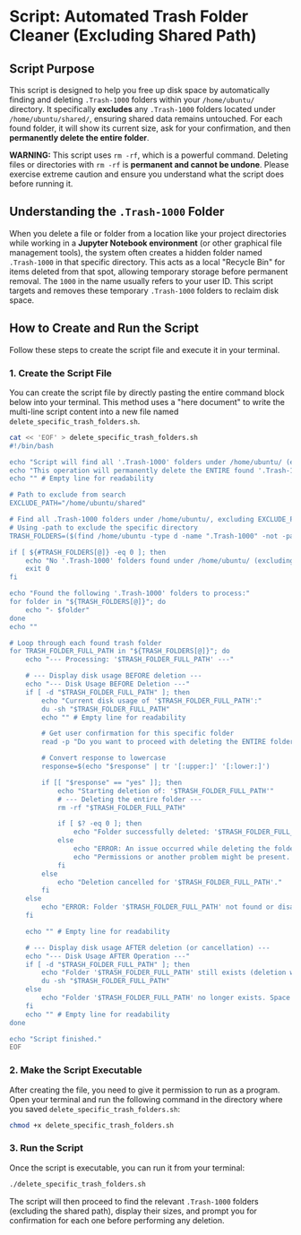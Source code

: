 # Script: Automated Trash Folder Cleaner (Excluding Shared Path)

## Script Purpose

This script is designed to help you free up disk space by automatically finding and deleting `.Trash-1000` folders within your `/home/ubuntu/` directory. It specifically **excludes** any `.Trash-1000` folders located under `/home/ubuntu/shared/`, ensuring shared data remains untouched. For each found folder, it will show its current size, ask for your confirmation, and then **permanently delete the entire folder**.

**WARNING:** This script uses `rm -rf`, which is a powerful command. Deleting files or directories with `rm -rf` is **permanent and cannot be undone**. Please exercise extreme caution and ensure you understand what the script does before running it.

## Understanding the `.Trash-1000` Folder

When you delete a file or folder from a location like your project directories while working in a **Jupyter Notebook environment** (or other graphical file management tools), the system often creates a hidden folder named `.Trash-1000` in that specific directory. This acts as a local "Recycle Bin" for items deleted from that spot, allowing temporary storage before permanent removal. The `1000` in the name usually refers to your user ID. This script targets and removes these temporary `.Trash-1000` folders to reclaim disk space.

## How to Create and Run the Script

Follow these steps to create the script file and execute it in your terminal.

### 1. Create the Script File

You can create the script file by directly pasting the entire command block below into your terminal. This method uses a "here document" to write the multi-line script content into a new file named `delete_specific_trash_folders.sh`.

```bash
cat << 'EOF' > delete_specific_trash_folders.sh
#!/bin/bash

echo "Script will find all '.Trash-1000' folders under /home/ubuntu/ (excluding /home/ubuntu/shared/) and offer to delete them."
echo "This operation will permanently delete the ENTIRE found '.Trash-1000' folders and cannot be undone!"
echo "" # Empty line for readability

# Path to exclude from search
EXCLUDE_PATH="/home/ubuntu/shared"

# Find all .Trash-1000 folders under /home/ubuntu/, excluding EXCLUDE_PATH
# Using -path to exclude the specific directory
TRASH_FOLDERS=($(find /home/ubuntu -type d -name ".Trash-1000" -not -path "${EXCLUDE_PATH}/*" 2>/dev/null))

if [ ${#TRASH_FOLDERS[@]} -eq 0 ]; then
    echo "No '.Trash-1000' folders found under /home/ubuntu/ (excluding '$EXCLUDE_PATH/'). Script finished."
    exit 0
fi

echo "Found the following '.Trash-1000' folders to process:"
for folder in "${TRASH_FOLDERS[@]}"; do
    echo "- $folder"
done
echo ""

# Loop through each found trash folder
for TRASH_FOLDER_FULL_PATH in "${TRASH_FOLDERS[@]}"; do
    echo "--- Processing: '$TRASH_FOLDER_FULL_PATH' ---"

    # --- Display disk usage BEFORE deletion ---
    echo "--- Disk Usage BEFORE Deletion ---"
    if [ -d "$TRASH_FOLDER_FULL_PATH" ]; then
        echo "Current disk usage of '$TRASH_FOLDER_FULL_PATH':"
        du -sh "$TRASH_FOLDER_FULL_PATH"
        echo "" # Empty line for readability

        # Get user confirmation for this specific folder
        read -p "Do you want to proceed with deleting the ENTIRE folder '$TRASH_FOLDER_FULL_PATH'? (yes/no): " response

        # Convert response to lowercase
        response=$(echo "$response" | tr '[:upper:]' '[:lower:]')

        if [[ "$response" == "yes" ]]; then
            echo "Starting deletion of: '$TRASH_FOLDER_FULL_PATH'"
            # --- Deleting the entire folder ---
            rm -rf "$TRASH_FOLDER_FULL_PATH"

            if [ $? -eq 0 ]; then
                echo "Folder successfully deleted: '$TRASH_FOLDER_FULL_PATH'"
            else
                echo "ERROR: An issue occurred while deleting the folder: '$TRASH_FOLDER_FULL_PATH'."
                echo "Permissions or another problem might be present. Please check manually."
            fi
        else
            echo "Deletion cancelled for '$TRASH_FOLDER_FULL_PATH'."
        fi
    else
        echo "ERROR: Folder '$TRASH_FOLDER_FULL_PATH' not found or disappeared unexpectedly. Skipping."
    fi

    echo "" # Empty line for readability

    # --- Display disk usage AFTER deletion (or cancellation) ---
    echo "--- Disk Usage AFTER Operation ---"
    if [ -d "$TRASH_FOLDER_FULL_PATH" ]; then
        echo "Folder '$TRASH_FOLDER_FULL_PATH' still exists (deletion was cancelled or failed):"
        du -sh "$TRASH_FOLDER_FULL_PATH"
    else
        echo "Folder '$TRASH_FOLDER_FULL_PATH' no longer exists. Space has been reclaimed."
    fi
    echo "" # Empty line for readability
done

echo "Script finished."
EOF
```

### 2. Make the Script Executable

After creating the file, you need to give it permission to run as a program. Open your terminal and run the following command in the directory where you saved `delete_specific_trash_folders.sh`:

```bash
chmod +x delete_specific_trash_folders.sh
```

### 3. Run the Script

Once the script is executable, you can run it from your terminal:

```bash
./delete_specific_trash_folders.sh
```

The script will then proceed to find the relevant `.Trash-1000` folders (excluding the shared path), display their sizes, and prompt you for confirmation for each one before performing any deletion.
